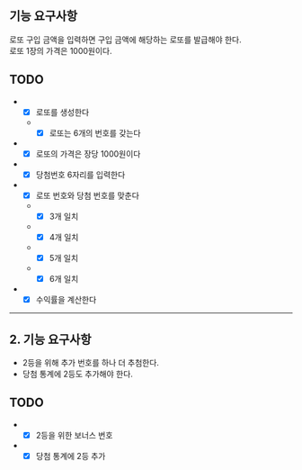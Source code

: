 ## 기능 요구사항
로또 구입 금액을 입력하면 구입 금액에 해당하는 로또를 발급해야 한다.  
로또 1장의 가격은 1000원이다.

## TODO
- - [x] 로또를 생성한다
  - - [x] 로또는 6개의 번호를 갖는다
- - [x] 로또의 가격은 장당 1000원이다
- - [x] 당첨번호 6자리를 입력한다
- - [x] 로또 번호와 당첨 번호를 맞춘다
  - - [x] 3개 일치
  - - [x] 4개 일치
  - - [x] 5개 일치
  - - [x] 6개 일치
- - [x] 수익률을 계산한다

--- 

## 2. 기능 요구사항
- 2등을 위해 추가 번호를 하나 더 추첨한다.
- 당첨 통계에 2등도 추가해야 한다.
## TODO
- - [x] 2등을 위한 보너스 번호
- - [x] 당첨 통계에 2등 추가